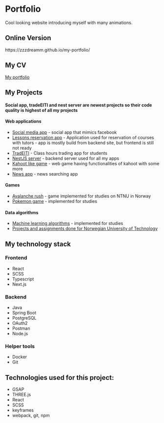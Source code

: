 <h1>Portfolio</h1>
Cool looking website introducing myself with many animations.

<h2>Online Version</h2>
https://zzzdreamm.github.io/my-portfolio/

<h2>My CV</h2>
<a href="https://drive.google.com/file/d/1txZP5SfN0RqTKmvW3xjhFQnwvETpq8rI/view?usp=sharing" target="_blank">My portfolio</a>

<h2>My Projects</h2>
<h4>Social app, tradeEITI and nest server are newest projects so their code quality is highest of all my projects</h4>

<h4>Web applications</h4>
<ul>
  <li><a href="https://github.com/ZZZdreamm/social-app" target="_blank">Social media app</a> - social app that mimics facebook</li>
  <li><a href="https://github.com/ZZZdreamm/ReserveIT" target="_blank">Lessons reservation app</a> - Application used for reservation of courses with tutors - app is mostly build from backend site, but frontend is still not ready</li>
  <li><a href="https://github.com/ZZZdreamm/Tradeiti" target="_blank">TradEITI</a> - Class hours trading app for students</li>
  <li><a href="https://github.com/ZZZdreamm/nestJS-server" target="_blank">NestJS server</a> - backend server used for all my apps</li>
  <li><a href="https://github.com/ZZZdreamm/Cacarrot" target="_blank">Kahoot like game</a> - web game having functionalities of kahoot with some more</li>
  <li><a href="https://github.com/ZZZdreamm/HotNews" target="_blank">News app</a> - news searching app</li>
</ul>
<h4>Games</h4>
<ul>
  <li><a href="https://github.com/ZZZdreamm/Avalanche-Rush" target="_blank">Avalanche rush</a> - game implemented for studies on NTNU in Norway</li>
  <li><a href="https://github.com/ZZZdreamm/Pokemon-Game" target="_blank">Pokemon game</a> - implemented for studies</li>
</ul>

<h4>Data algorithms</h4>
<ul>
  <li><a href="https://github.com/ZZZdreamm/machine_learning" target="_blank">Machine learning algorithms</a> - implemented for studies</li>
  <li><a href="https://github.com/ZZZdreamm/NTNU-studies">Projects and assignments done for Norwegian University of Technology</a></li>
</ul>

<h2>My technology stack</h2>
<h3>Frontend</h3>
<ul>
  <li>React</li>
  <li>SCSS</li>
  <li>Typescript</li>
  <li>Next.js</li>
</ul>
<h3>Backend</h3>
<ul>
  <li>Java</li>
  <li>Spring Boot</li>
  <li>PostgreSQL</li>
  <li>OAuth2</li>
  <li>Postman</li>
  <li>Node.js</li>
</ul>
<h3>Helper tools</h3>
<ul>
  <li>Docker</li>
  <li>Git</li>
</ul>



</ul>

<h2>Technologies used for this project:</h2>
<ul>
  <li>GSAP</li>
  <li>THREE.js</li>
  <li>React</li>
  <li>SCSS</li>
  <li>keyframes</li>
  <li>webpack, git, npm</li>
</ul>


